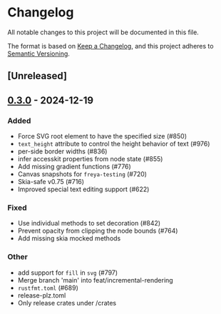 # Changelog

All notable changes to this project will be documented in this file.

The format is based on [Keep a Changelog](https://keepachangelog.com/en/1.0.0/),
and this project adheres to [Semantic Versioning](https://semver.org/spec/v2.0.0.html).

## [Unreleased]

## [0.3.0](https://github.com/marc2332/freya/compare/freya-engine-v0.2.2...freya-engine-v0.3.0) - 2024-12-19

### Added

- Force SVG root element to have the specified size (#850)
- `text_height` attribute to control the height behavior of text (#976)
- per-side border widths (#836)
- infer accesskit properties from node state (#855)
- Add missing gradient functions (#776)
- Canvas snapshots for `freya-testing` (#720)
- Skia-safe v0.75 (#716)
- Improved special text editing support (#622)

### Fixed

- Use individual methods to set decoration (#842)
- Prevent opacity from clipping the node bounds (#764)
- Add missing skia mocked methods

### Other

- add support for `fill` in `svg` (#797)
- Merge branch 'main' into feat/incremental-rendering
- `rustfmt.toml` (#689)
- release-plz.toml
- Only release crates under /crates
